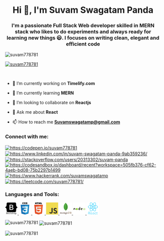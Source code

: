 <h1 align="center">Hi 👋, I'm Suvam Swagatam Panda</h1>
<h3 align="center">I'm a passionate Full Stack Web developer skilled in MERN stack who likes to do experiments and always ready for learning new things 😃. I focuses on writing clean, elegant and efficient code</h3>

<p align="left"> <img src="https://komarev.com/ghpvc/?username=suvam778781&label=Profile%20views&color=0e75b6&style=flat" alt="suvam778781" /> </p>

<p align="left"> <a href="https://github.com/ryo-ma/github-profile-trophy"><img src="https://github-profile-trophy.vercel.app/?username=suvam778781" alt="suvam778781" /></a> </p>

<p align="left"> <a href="https://twitter.com/" target="blank"><img src="https://img.shields.io/twitter/follow/?logo=twitter&style=for-the-badge" alt="" /></a> </p>

- 🔭 I’m currently working on **Timelify.com**

- 🌱 I’m currently learning **MERN**

- 👯 I’m looking to collaborate on **Reactjs**

- 💬 Ask me about **React**

- 📫 How to reach me **Suvamswagatamp@gmail.com**

<h3 align="left">Connect with me:</h3>
<p align="left">
<a href="https://codepen.io/https://codepen.io/suvam778781" target="blank"><img align="center" src="https://raw.githubusercontent.com/rahuldkjain/github-profile-readme-generator/master/src/images/icons/Social/codepen.svg" alt="https://codepen.io/suvam778781" height="30" width="40" /></a>
<a href="https://linkedin.com/in/https://www.linkedin.com/in/suvam-swagatam-panda-9ab359236/" target="blank"><img align="center" src="https://raw.githubusercontent.com/rahuldkjain/github-profile-readme-generator/master/src/images/icons/Social/linked-in-alt.svg" alt="https://www.linkedin.com/in/suvam-swagatam-panda-9ab359236/" height="30" width="40" /></a>
<a href="https://stackoverflow.com/users/https://stackoverflow.com/users/20313302/suvam-panda" target="blank"><img align="center" src="https://raw.githubusercontent.com/rahuldkjain/github-profile-readme-generator/master/src/images/icons/Social/stack-overflow.svg" alt="https://stackoverflow.com/users/20313302/suvam-panda" height="30" width="40" /></a>
<a href="https://codesandbox.com/https://codesandbox.io/dashboard/recent?workspace=505fb376-cf62-4aeb-bd08-75b2297b1499" target="blank"><img align="center" src="https://raw.githubusercontent.com/rahuldkjain/github-profile-readme-generator/master/src/images/icons/Social/codesandbox.svg" alt="https://codesandbox.io/dashboard/recent?workspace=505fb376-cf62-4aeb-bd08-75b2297b1499" height="30" width="40" /></a>
<a href="https://www.hackerrank.com/https://www.hackerrank.com/suvamswagatamp" target="blank"><img align="center" src="https://raw.githubusercontent.com/rahuldkjain/github-profile-readme-generator/master/src/images/icons/Social/hackerrank.svg" alt="https://www.hackerrank.com/suvamswagatamp" height="30" width="40" /></a>
<a href="https://www.leetcode.com/https://leetcode.com/suvam778781/" target="blank"><img align="center" src="https://raw.githubusercontent.com/rahuldkjain/github-profile-readme-generator/master/src/images/icons/Social/leet-code.svg" alt="https://leetcode.com/suvam778781/" height="30" width="40" /></a>
</p>

<h3 align="left">Languages and Tools:</h3>
<p align="left"> <a href="https://getbootstrap.com" target="_blank" rel="noreferrer"> <img src="https://raw.githubusercontent.com/devicons/devicon/master/icons/bootstrap/bootstrap-plain-wordmark.svg" alt="bootstrap" width="40" height="40"/> </a> <a href="https://www.w3schools.com/css/" target="_blank" rel="noreferrer"> <img src="https://raw.githubusercontent.com/devicons/devicon/master/icons/css3/css3-original-wordmark.svg" alt="css3" width="40" height="40"/> </a> <a href="https://www.w3.org/html/" target="_blank" rel="noreferrer"> <img src="https://raw.githubusercontent.com/devicons/devicon/master/icons/html5/html5-original-wordmark.svg" alt="html5" width="40" height="40"/> </a> <a href="https://developer.mozilla.org/en-US/docs/Web/JavaScript" target="_blank" rel="noreferrer"> <img src="https://raw.githubusercontent.com/devicons/devicon/master/icons/javascript/javascript-original.svg" alt="javascript" width="40" height="40"/> </a> <a href="https://www.mongodb.com/" target="_blank" rel="noreferrer"> <img src="https://raw.githubusercontent.com/devicons/devicon/master/icons/mongodb/mongodb-original-wordmark.svg" alt="mongodb" width="40" height="40"/> </a> <a href="https://nodejs.org" target="_blank" rel="noreferrer"> <img src="https://raw.githubusercontent.com/devicons/devicon/master/icons/nodejs/nodejs-original-wordmark.svg" alt="nodejs" width="40" height="40"/> </a> <a href="https://reactjs.org/" target="_blank" rel="noreferrer"> <img src="https://raw.githubusercontent.com/devicons/devicon/master/icons/react/react-original-wordmark.svg" alt="react" width="40" height="40"/> </a> </p>

<p><img align="left" src="https://github-readme-stats.vercel.app/api/top-langs?username=suvam778781&show_icons=true&locale=en&layout=compact" alt="suvam778781" /></p>

<p>&nbsp;<img align="center" src="https://github-readme-stats.vercel.app/api?username=suvam778781&show_icons=true&locale=en" alt="suvam778781" /></p>

<p><img align="center" src="https://github-readme-streak-stats.herokuapp.com/?user=suvam778781&" alt="suvam778781" /></p>
